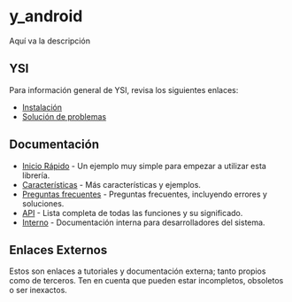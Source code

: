 # y_android

Aquí va la descripción

## YSI

Para información general de YSI, revisa los siguientes enlaces:

* [Instalación](../instalacion.md)
* [Solución de problemas](../solucion-problemas.md)

## Documentación

* [Inicio Rápido](y_android/inicio-rapido.md) - Un ejemplo muy simple para empezar a utilizar esta librería.
* [Características](y_android/caracteristicas.md) - Más características y ejemplos.
* [Preguntas frecuentes](y_android/preguntas-frecuentes.md) - Preguntas frecuentes, incluyendo errores y soluciones.
* [API](y_android/api.md) - Lista completa de todas las funciones y su significado.
* [Interno](y_android/interno.md) - Documentación interna para desarrolladores del sistema.

## Enlaces Externos

Estos son enlaces a tutoriales y documentación externa; tanto propios como de terceros. Ten en cuenta que pueden estar incompletos, obsoletos o ser inexactos.
